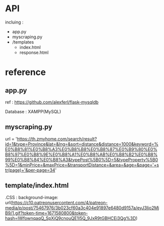 # API
incluing :
- app.py
- myscraping.py
- /templates
  - index.html
  - response.html

# reference
## app.py
ref : https://github.com/alexferl/flask-mysqldb

Database : XAMPP(MySQL)

## myscraping.py
url = 'https://th.zmyhome.com/search/result?id=1&type=Province&lat=&lng=&sort=distance&distance=1000&keyword=%E0%B8%81%E0%B8%A3%E0%B8%B8%E0%B8%87%E0%B9%80%E0%B8%97%E0%B8%9E%E0%B8%A1%E0%B8%AB%E0%B8%B2%E0%B8%99%E0%B8%84%E0%B8%A3&typePost%5B0%5D=5&typeProperty%5B0%5D=1&minPrice=&maxPrice=&transportDistance=&area=&age=&page='+str(page)+'&per-page=34'

## template/index.html
.CSS : background-image: url(https://c10.patreonusercontent.com/4/patreon-media/p/post/75467976/3b023cf60a3c404e91897e6480d9157a/eyJ3Ijo2MjB9/1.gif?token-time=1671580800&token-hash=IWfownqaqQ_SpXiQ9cnouQE1I5Q_9JxR9tGBHCEi3Qg%3D)




